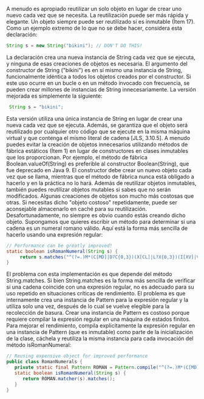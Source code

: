 
A menudo es apropiado reutilizar un solo objeto en lugar de crear uno nuevo cada vez que se necesita. La reutilización puede ser más rápida y elegante. Un objeto siempre puede ser reutilizado si es inmutable (Ítem 17).
Como un ejemplo extremo de lo que no se debe hacer, considera esta declaración:

```java
String s = new String("bikini"); // DON'T DO THIS!
```
La declaración crea una nueva instancia de String cada vez que se ejecuta, y ninguna de esas creaciones de objetos es necesaria. El argumento del constructor de String ("bikini") es en sí mismo una instancia de String, funcionalmente idéntica a todos los objetos creados por el constructor. Si este uso ocurre en un bucle o en un método invocado con frecuencia, se pueden crear millones de instancias de String innecesariamente.
La versión mejorada es simplemente la siguiente:

```java
 String s = "bikini";
```

Esta versión utiliza una única instancia de String en lugar de crear una nueva cada vez que se ejecuta. Además, se garantiza que el objeto será reutilizado por cualquier otro código que se ejecute en la misma máquina virtual y que contenga el mismo literal de cadena [JLS, 3.10.5].
A menudo puedes evitar la creación de objetos innecesarios utilizando métodos de fábrica estáticos (Ítem 1) en lugar de constructores en clases inmutables que los proporcionan.
Por ejemplo, el método de fábrica Boolean.valueOf(String) es preferible al constructor Boolean(String), que fue deprecado en Java 9. El constructor debe crear un nuevo objeto cada vez que se llama, mientras que el método de fábrica nunca está obligado a hacerlo y en la práctica no lo hará. Además de reutilizar objetos inmutables, también puedes reutilizar objetos mutables si sabes que no serán modificados.
Algunas creaciones de objetos son mucho más costosas que otras. Si necesitas dicho "objeto costoso" repetidamente, puede ser aconsejable almacenarlo en caché para su reutilización. Desafortunadamente, no siempre es obvio cuando estás creando dicho objeto.
Supongamos que quieres escribir un método para determinar si una cadena es un numeral romano válido. Aquí está la forma más sencilla de hacerlo usando una expresión regular:


```java
// Performance can be greatly improved!
static boolean isRomanNumeral(String s) {
     return s.matches("^(?=.)M*(C[MD]|D?C{0,3})(X[CL]|L?X{0,3})(I[XV]|V?I{0,3})$");
}
```
El problema con esta implementación es que depende del método String.matches. Si bien String.matches es la forma más sencilla de verificar si una cadena coincide con una expresión regular, no es adecuado para su uso repetido en situaciones críticas de rendimiento. El problema es que internamente crea una instancia de Pattern para la expresión regular y la utiliza solo una vez, después de lo cual se vuelve elegible para la recolección de basura. Crear una instancia de Pattern es costoso porque requiere compilar la expresión regular en una máquina de estados finitos.
Para mejorar el rendimiento, compila explícitamente la expresión regular en una instancia de Pattern (que es inmutable) como parte de la inicialización de la clase, cáchela y reutiliza la misma instancia para cada invocación del método isRomanNumeral:

```java
// Reusing expensive object for improved performance
public class RomanNumerals {
   private static final Pattern ROMAN = Pattern.compile("^(?=.)M*(C[MD]|D?C{0,3})(X[CL]|L?X{0,3})(I[XV]|V?I{0,3})$");
   static boolean isRomanNumeral(String s) {
      return ROMAN.matcher(s).matches();
   }
}
```